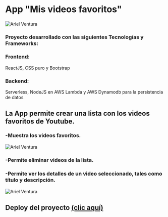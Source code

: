 
# App "Mis videos favoritos"
<img align="center" src="https://github.com/afex-project/arielventu/blob/master/client/src/assets/logo.png" title="logo" alt="Ariel Ventura" /> 

### Proyecto desarrollado con las siguientes Tecnologías y Frameworks:
### Frontend:
ReactJS, CSS puro y Bootstrap

### Backend:
Serverless, NodeJS en AWS Lambda y AWS Dynamodb para la persistencia de datos

## La App permite crear una lista con los videos favoritos de Youtube.
### -Muestra los videos favoritos.
<img align="center" src="https://github.com/afex-project/arielventu/blob/master/client/src/assets/home.png" title="home" alt="Ariel Ventura" /> 

### -Permite eliminar videos de la lista.

### -Permite ver los detalles de un video seleccionado, tales como título y descripción.
<img align="center" src="https://github.com/afex-project/arielventu/blob/master/client/src/assets/details.png" title="details" alt="Ariel Ventura" /> 


## Deploy del proyecto [(clic aquí)](https://afex-project.vercel.app/)
